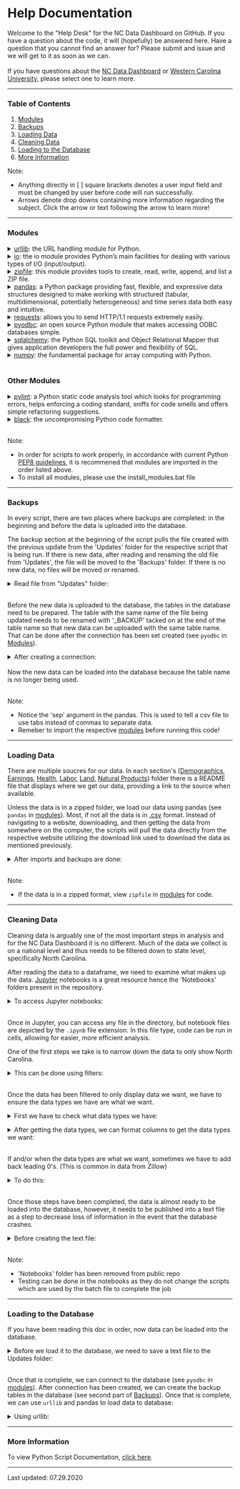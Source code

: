 # Help Documentation
Welcome to the "Help Desk" for the NC Data Dashboard on GitHub.  If you have a question about the code, it will (hopefully) be answered here.  Have a question that you cannot find an answer for? Please submit and issue and we will get to it as soon as we can.<br /><br />If you have questions about the [NC Data Dashboard](https://www.wcu.edu/engage/regional-development/data-dashboard.aspx) or [Western Carolina University](wcu.edu), please select one to learn more.
*** 
### Table of Contents
1. [Modules](#Modules)
2. [Backups](#Backups)
3. [Loading Data](#Loading-Data)
4. [Cleaning Data](#Cleaning-Data)
5. [Loading to the Database](#Loading-to-the-Database)
6. [More Information](#More-Information)

Note: 
+ Anything directly in [ ] square brackets denotes a user input field and must be changed by user before code will run successfully.
+ Arrows denote drop downs containing more information regarding the subject.  Click the arrow or text following the arrow to learn more!
***
### Modules
<details><summary><a href=https://www.geeksforgeeks.org/python-urllib-module/>urllib</a>: the URL handling module for Python.</summary><br>Installation:

    python -m pip install urllib --upgrade
</details>


<details><summary><a href=>io</a>: the io module provides Python’s main facilities for dealing with various types of I/O (input/output).</summary><br>Usage:

    from io import BytesIO

    zip_file = ZipFile(BytesIO(response.content))

</details>


<details><summary><a href=https://docs.python.org/3/library/zipfile.html>zipfile</a>: this module provides tools to create, read, write, append, and list a ZIP file.</summary><br>Usage:

    from zipfile import ZipFile

    zip_file = ZipFile[io import](response.content))
    files = zip_file.namelist()
    with zip_file.open(files[number of file in list]) as [filetype1]:
        data_frame = pd.read_[filetype2]("[filetype1]", encoding="[type]", sep="[type]")
</details>


<details><summary><a href=https://pypi.org/project/pandas/>pandas</a>: a Python package providing fast, flexible, and expressive data structures designed to make working with structured (tabular, multidimensional, potentially heterogeneous) and time series data both easy and intuitive.</summary><br>Installation:

    python -m pip install pandas --upgrade
<br>
Usage:
    
    import pandas as pd
    
    data_frame = pd.read_csv("[filename]", encoding="[type]")
</details>


<details><summary><a href=https://pypi.org/project/requests/>requests</a>: allows you to send HTTP/1.1 requests extremely easily. </summary><br>Installation:

    python -m pip install requests --upgrade
<br>
Usage:

    response = requests.get("[download_link]")
</details>

<details><summary><a href=https://pypi.org/project/pyodbc/>pyodbc</a>: an open source Python module that makes accessing ODBC databases simple.</summary><br>Installation:

    python -m pip install pyodbc --upgrade
<br>
Usage:

    import pyodbc
    
    con = pyodbc.connect("Driver={SQL Server}:"
                         "Server=[server_name];"
                         "Database=[database_name];"
                         "Trusted_Connection=yes;",
                         autocommit=True)
<br>                         
After the connection to the database has been set up, we have to create a cursor to run SQL commands in a Python file.
    
    c = con.cursor()
<br>
When the cursor has been created, we can now use it so perform SQL queries:
    
    c.execute("[sql query]")
</details>


<details><summary><a href=https://pypi.org/project/SQLAlchemy/>sqlalchemy</a>: the Python SQL toolkit and Object Relational Mapper that gives application developers the full power and flexibility of SQL.</summary><br>Installation:

    python -m pip install SQLAlchemy --upgrade
<br>   
Usage:

    from sqlalchemy import create_engine
</details>


<details><summary><a href=https://pypi.org/project/numpy/>numpy</a>: the fundamental package for array computing with Python.</summary><br>Installation:

    python -m pip install numpy --upgrade
<br>
Usage:

    import numpy as np

    data_frame["column1"] = data_frame["column1"].replace(np.nan, "", regex=True)
</details>
<br>

### Other Modules
<details><summary><a href=https://pypi.org/project/pylint/>pylint</a>: a Python static code analysis tool which looks for programming errors, helps enforcing a coding standard, sniffs for code smells and offers simple refactoring suggestions.</summary><br>Installation:

    python -m pip install pylint --upgrade
<br>
Usage (in command line):

    pylint [filename]
</details>


<details><summary><a href=https://pypi.org/project/black/#:~:text=Black%20is%20the%20uncompromising%20Python%20code%20formatter.%20By,time%20and%20mental%20energy%20for%20more%20important%20matters.>black</a>: the uncompromising Python code formatter.</summary><br>Installation:

    python -m pip install black --upgrade
<br>
Usage (in command line):

    black [filename]
</details>
<br>

Note: 
+ In order for scripts to work properly, in accordance with current Python [PEP8 guidelines](https://pep8.org/), it is recommened that modules are imported in the order listed above.
+ To install all modules, please use the install_modules.bat file
***
### Backups
In every script, there are two places where backups are completed: in the beginning and before the data is uploaded into the database.  

The backup section at the beginning of the script pulls the file created with the previous update from the 'Updates' folder for the respective script that is being run.  If there is new data, after reading and renaming the old file from 'Updates', the file will be moved to the 'Backups' folder.  If there is no new data, no files will be moved or renamed.

<details><summary>Read file from "Updates" folder:</summary><br>Using pandas:

    data_frame_backup = pd.read_csv("./Updates/[filename].txt", sep="\t")
<br>
And save file to Backups folder with '_backup' added at the end:

    data_frame_backup.to_csv("./Backups/[filename]_backup.txt", sep="\t")

</details>

<br>Before the new data is uploaded to the database, the tables in the database need to be prepared.  The table with the same name of the file being updated needs to be renamed with '_BACKUP' tacked on at the end of the table name so that new data can be uploaded with the same table name.  That can be done after the connection has been set created (see `pyodbc` in [Modules](#Modules)).

<details><summary>After creating a connection:</summary><br>We can drop the existing backup table from the database using SQL:
    
    c.execute("drop table [table_name]")
<br>
Then rename the table created in the previous update to add "_BACKUP" at the end: 

    c.execute(
        """sp_rename '[table_name]',
        '[table_name]_BACKUP';""")
</details>
<br>Now the new data can be loaded into the database because the table name is no longer being used.

<br>Note:
+ Notice the 'sep' argument in the pandas. This is used to tell a csv file to use tabs instead of commas to separate data. 
+ Remeber to import the respective [modules](#Modules) before running this code!
</details>

***
### Loading Data
There are multiple soucres for our data.  In each section's ([Demographics](https://github.com/NC-Data-Dashboard/DataDashboard_Greenspan/tree/master/Demographics), [Earnings](https://github.com/NC-Data-Dashboard/DataDashboard_Greenspan/tree/master/Earnings), [Health](https://github.com/NC-Data-Dashboard/DataDashboard_Greenspan/tree/master/Health), [Labor](https://github.com/NC-Data-Dashboard/DataDashboard_Greenspan/tree/master/Labor), [Land](https://github.com/NC-Data-Dashboard/DataDashboard_Greenspan/tree/master/Land), [Natural Products](https://github.com/NC-Data-Dashboard/DataDashboard_Greenspan/tree/master/Natural%20Products)) folder there is a README file that displays where we get our data, providing a link to the source when available.  

Unless the data is in a zipped folder, we load our data using pandas (see `pandas` in [modules](#Modules)).  Most, if not all the data is in [.csv](https://en.wikipedia.org/wiki/Comma-separated_values#:~:text=Rules%20typical%20of%20these%20and%20other%20%22CSV%22%20specifications,at%20a%20line%20terminator.%20...%20More%20items...%20) format.  Instead of navigating to a website, downloading, and then getting the data from somewhere on the computer, the scripts will pull the data directly from the respective website utilizing the download link used to download the data as mentioned previously.

<details><summary>After imports and backups are done:</summary><br>Load our data into a dataframe.  If encoding is not involved, don't add that parameter:

    data_frame = pd.read_csv("[download_link_for_data]", encoding="[type]")

</details>

<br>

Note: 
+ If the data is in a zipped format, view `zipfile` in [modules](#Modules) for code.    

***
### Cleaning Data
Cleaning data is arguably one of the most important steps in analysis and for the NC Data Dashboard it is no different.  Much of the data we collect is on a national level and thus needs to be filtered down to state level, specifically North Carolina.  

After reading the data to a dataframe, we need to examine what makes up the data.  [Jupyter](https://jupyter.org/) notebooks is a great resource hence the 'Notebooks' folders present in the repository. 

<details><summary>To access Jupyter notebooks:</summary><br>After opening command prompt, type:

    cd [path/to/notebooks/folder]
    
<br>
Then:

    jupyter notebook

This should open a new window in the default browser and should display all the contents in whatever directory you navigated to previously.  
</details>

<br>Once in Jupyter, you can access any file in the directory, but notebook files are depicted by the `.ipynb` file extension.  In this file type, code can be run in cells, allowing for easier, more efficient analysis.
<br>

One of the first steps we take is to narrow down the data to only show North Carolina.  
<details><summary>This can be done using filters:</summary><br> Example using .str.contains:

    filter_namme = data_frame["[columnName]"].str.contains(", NC")
    data_frame_nc = data_frame[filter_name]
<br>
Example not using .str.contains:

    filter_name = data_frame["[columnName]"] == "NC"
    data_frame_nc = data_frame[filter_name]
</details>
<br>

Once the data has been filtered to only display data we want, we have to ensure the data types we have are what we want.  

<details><summary>First we have to check what data types we have:</summary><br>To view data types in a data frame:

    data_frame_nc.dtypes
<br></details>
<details><summary>After getting the data types, we can format columns to get the data types we want:</summary><br>Here is an example from the Zhvi script used earlier:

    data_frame_nc.loc[:, "[columnName]"] = data_frame_nc["columnName"].astype(str)

First we have to only edit the column we want and not the entire data set, thus the `.loc`.  The `:` colon skips all the columns before the column we want.  The `.astype()` allows the column to change data type based on the value entered into the `()` parenthesis.  Details on values that can go there can be found [here](https://pandas.pydata.org/pandas-docs/stable/reference/api/pandas.DataFrame.astype.html).
</details><br>

If and/or when the data types are what we want, sometimes we have to add back leading 0's. (This is common in data from Zillow)

<details><summary>To do this:</summary><br>We use .loc again:

    data_frame_nc.loc[:, "[columnName]"] = data_frame_nc["[columnName]"].str.zfill(3)

Again, `.loc` lets us only edit the column we want.  The `.str.zfill()` allows us to fill a string value to any number of digits.  In the case of MunicipalCodeFIPS, the values are strings ranging from 1 digit to 3 digits.  The example forces every value to have 3 digits thus 1 becomes 001.
</details><br>

Once those steps have been completed, the data is almost ready to be loaded into the database, however, it needs to be published into a text file as a step to decrease loss of information in the event that the database crashes. 
<details><summary>Before creating the text file:</summary><br>You might have noticed, if you are displaying the data frame as you work, that there is a column with numbers marking the rows.  Pandas adds this to make the data easier to read, however, we do not want this in our database as it is unneccesary and could cause confusion. To set different columns as our index:

    data_frame_nc.set_index(data_frame_nc["[columnName]"], inplace=True)

Note: 
+ `inplace=True` is important.  Without it, the index will not change.

<br>
After setting the index, you may notice there are now two columns that are the same.  Setting a new index does not remove the column that is being set as the new index so we need to drop the column from it's old location:

    data_frame_nc.drop("[columnName]", axis=1, inplace=True)

Note:
+ `axis=1` tells the code the column name can be found in the top row of the data frame. 
+ Again, `inplace=True` is important as the change will not take place unless it is True.
</details><br>

Note:
+ 'Notebooks' folder has been removed from public repo
+ Testing can be done in the notebooks as they do not change the scripts which are used by the batch file to complete the job
***
### Loading to the Database
If you have been reading this doc in order, now data can be loaded into the database.

 <details><summary>Before we load it to the database, we need to save a text file to the Updates folder:</summary><br>Similar to creating the backup text file:

    data_frame_nc.to_csv("./Updates/[filename].txt", sep="\t")

</details><br>

Once that is complete, we can connect to the database (see `pyodbc` in [modules](#Modules)).  After connection has been created, we can create the backup tables in the database (see second part of [Backups](#Backups)).  Once that is complete, we can use `urllib` and pandas to load data to database:

<details><summary>Using urllib:</summary><br>We have to create parameters for the upload.  This is similar to estaablishing the connection:

    params = urllib.parse.quote_plus(
        r"Driver={SQL Server};"
        r"Server=[server];"
        r"Database=[database];"
        r"Trusted_Connection=yes;"
    )
<br>
Then create the engine based on the parameter we just created:

    engine = create_engine("mssql+pyodbc:///?odbc_connect=%s" % params)

<br>
Finally, upload to the database:

    data_frame.to_sql(
    "[table]", con=engine, if_exists="replace", index=False
    )

Note:
+ `if_exists="replace"` will replace a table with the name speicified if it exists in the database prior to the upload.

</details>

***
### More Information
To view Python Script Documentation, [click here](https://github.com/NC-Data-Dashboard/DataDashboard_Public/blob/master/PythonScriptsDocumentation.md).
***
Last updated: 07.29.2020
